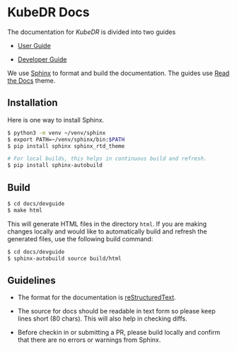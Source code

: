# KubeDR Docs

The documentation for *KubeDR* is divided into two guides

- [User Guide](https://www.catalogicsoftware.com/)

- [Developer Guide](https://www.catalogicsoftware.com/)

We use [Sphinx](http://www.sphinx-doc.org/en/master/) to format and
build the documentation. The guides use
[Read the Docs](https://github.com/readthedocs/sphinx_rtd_theme)
theme.

## Installation

Here is one way to install Sphinx.

```bash
$ python3 -m venv ~/venv/sphinx
$ export PATH=~/venv/sphinx/bin:$PATH
$ pip install sphinx sphinx_rtd_theme

# For local builds, this helps in continuous build and refresh.
$ pip install sphinx-autobuild
```

## Build

```bash
$ cd docs/devguide
$ make html
```

This will generate HTML files in the directory ``html``. If you are
making changes locally and would like to automatically build and
refresh the generated files, use the following build command:

```bash
$ cd docs/devguide
$ sphinx-autobuild source build/html
```

## Guidelines

- The format for the documentation is
  [reStructuredText](http://www.sphinx-doc.org/en/master/usage/restructuredtext/index.html).

- The source for docs should be readable in text form so please keep
  lines short (80 chars). This will also help in checking diffs.
  
- Before checkin in or submitting a PR, please build locally and
  confirm that there are no errors or warnings from Sphinx.
